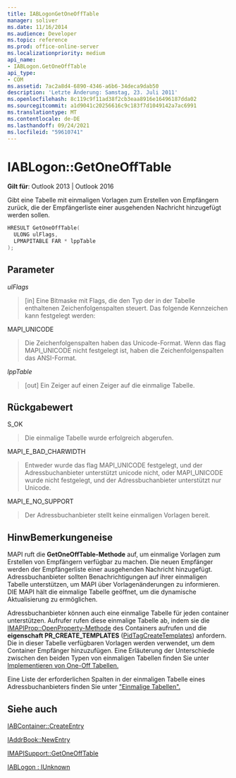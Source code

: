```yaml
---
title: IABLogonGetOneOffTable
manager: soliver
ms.date: 11/16/2014
ms.audience: Developer
ms.topic: reference
ms.prod: office-online-server
ms.localizationpriority: medium
api_name:
- IABLogon.GetOneOffTable
api_type:
- COM
ms.assetid: 7ac2a8d4-6890-4346-a6b6-34deca9dab50
description: 'Letzte Änderung: Samstag, 23. Juli 2011'
ms.openlocfilehash: 8c119c9f11ad38f2cb3eaa8916e16496187dda02
ms.sourcegitcommit: a1d9041c20256616c9c183f7d1049142a7ac6991
ms.translationtype: MT
ms.contentlocale: de-DE
ms.lasthandoff: 09/24/2021
ms.locfileid: "59610741"
---
```

# <a name="iablogongetoneofftable"></a>IABLogon::GetOneOffTable

  
  
**Gilt für**: Outlook 2013 | Outlook 2016 
  
Gibt eine Tabelle mit einmaligen Vorlagen zum Erstellen von Empfängern zurück, die der Empfängerliste einer ausgehenden Nachricht hinzugefügt werden sollen.
  
```cpp
HRESULT GetOneOffTable(
  ULONG ulFlags,
  LPMAPITABLE FAR * lppTable
);
```

## <a name="parameters"></a>Parameter

 _ulFlags_
  
> [in] Eine Bitmaske mit Flags, die den Typ der in der Tabelle enthaltenen Zeichenfolgenspalten steuert. Das folgende Kennzeichen kann festgelegt werden:
    
MAPI_UNICODE 
  
> Die Zeichenfolgenspalten haben das Unicode-Format. Wenn das flag MAPI_UNICODE nicht festgelegt ist, haben die Zeichenfolgenspalten das ANSI-Format.
    
 _lppTable_
  
> [out] Ein Zeiger auf einen Zeiger auf die einmalige Tabelle.
    
## <a name="return-value"></a>Rückgabewert

S_OK 
  
> Die einmalige Tabelle wurde erfolgreich abgerufen.
    
MAPI_E_BAD_CHARWIDTH 
  
> Entweder wurde das flag MAPI_UNICODE festgelegt, und der Adressbuchanbieter unterstützt unicode nicht, oder MAPI_UNICODE wurde nicht festgelegt, und der Adressbuchanbieter unterstützt nur Unicode.
    
MAPI_E_NO_SUPPORT 
  
> Der Adressbuchanbieter stellt keine einmaligen Vorlagen bereit.
    
## <a name="remarks"></a>HinwBemerkungeneise

MAPI ruft die **GetOneOffTable-Methode** auf, um einmalige Vorlagen zum Erstellen von Empfängern verfügbar zu machen. Die neuen Empfänger werden der Empfängerliste einer ausgehenden Nachricht hinzugefügt. Adressbuchanbieter sollten Benachrichtigungen auf ihrer einmaligen Tabelle unterstützen, um MAPI über Vorlagenänderungen zu informieren. DIE MAPI hält die einmalige Tabelle geöffnet, um die dynamische Aktualisierung zu ermöglichen. 
  
Adressbuchanbieter können auch eine einmalige Tabelle für jeden container unterstützen. Aufrufer rufen diese einmalige Tabelle ab, indem sie die [IMAPIProp::OpenProperty-Methode](imapiprop-openproperty.md) des Containers aufrufen und die **eigenschaft PR_CREATE_TEMPLATES** ([PidTagCreateTemplates](pidtagcreatetemplates-canonical-property.md)) anfordern. Die in dieser Tabelle verfügbaren Vorlagen werden verwendet, um dem Container Empfänger hinzuzufügen. Eine Erläuterung der Unterschiede zwischen den beiden Typen von einmaligen Tabellen finden Sie unter [Implementieren von One-Off Tabellen.](implementing-one-off-tables.md)
  
Eine Liste der erforderlichen Spalten in der einmaligen Tabelle eines Adressbuchanbieters finden Sie unter ["Einmalige Tabellen".](one-off-tables.md)
  
## <a name="see-also"></a>Siehe auch



[IABContainer::CreateEntry](iabcontainer-createentry.md)
  
[IAddrBook::NewEntry](iaddrbook-newentry.md)
  
[IMAPISupport::GetOneOffTable](imapisupport-getoneofftable.md)
  
[IABLogon : IUnknown](iablogoniunknown.md)


